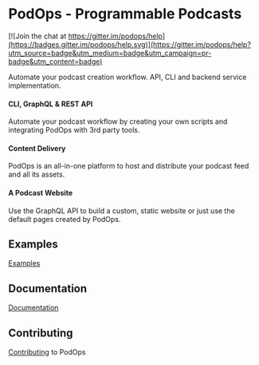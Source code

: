 # PodOps - Programmable Podcasts

[![Join the chat at https://gitter.im/podops/help](https://badges.gitter.im/podops/help.svg)](https://gitter.im/podops/help?utm_source=badge&utm_medium=badge&utm_campaign=pr-badge&utm_content=badge)

Automate your podcast creation workflow. API, CLI and backend service implementation.

#### CLI, GraphQL & REST API
Automate your podcast workflow by creating your own scripts and integrating PodOps with 3rd party tools.

#### Content Delivery
PodOps is an all-in-one platform to host and distribute your podcast feed and all its assets.

#### A Podcast Website
Use the GraphQL API to build a custom, static website or just use the default pages created by PodOps.

## Examples
[Examples](/examples)

## Documentation
[Documentation](/docs)

## Contributing
[Contributing](/docs/contributing.md) to PodOps
